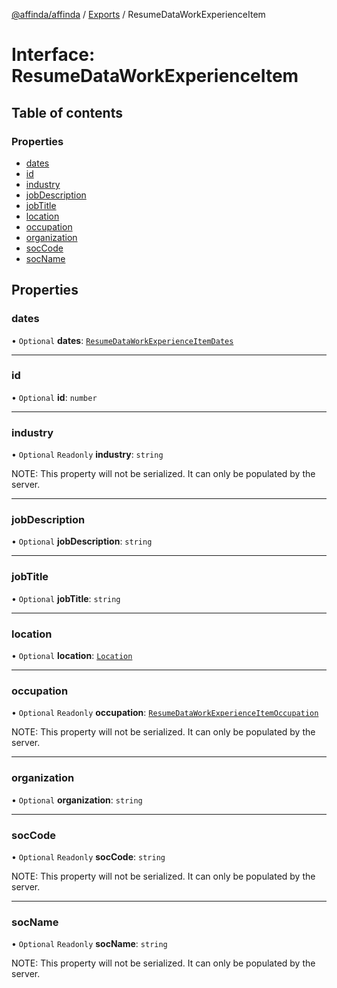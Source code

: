 [@affinda/affinda](../README.md) / [Exports](../modules.md) / ResumeDataWorkExperienceItem

# Interface: ResumeDataWorkExperienceItem

## Table of contents

### Properties

- [dates](ResumeDataWorkExperienceItem.md#dates)
- [id](ResumeDataWorkExperienceItem.md#id)
- [industry](ResumeDataWorkExperienceItem.md#industry)
- [jobDescription](ResumeDataWorkExperienceItem.md#jobdescription)
- [jobTitle](ResumeDataWorkExperienceItem.md#jobtitle)
- [location](ResumeDataWorkExperienceItem.md#location)
- [occupation](ResumeDataWorkExperienceItem.md#occupation)
- [organization](ResumeDataWorkExperienceItem.md#organization)
- [socCode](ResumeDataWorkExperienceItem.md#soccode)
- [socName](ResumeDataWorkExperienceItem.md#socname)

## Properties

### dates

• `Optional` **dates**: [`ResumeDataWorkExperienceItemDates`](ResumeDataWorkExperienceItemDates.md)

___

### id

• `Optional` **id**: `number`

___

### industry

• `Optional` `Readonly` **industry**: `string`

NOTE: This property will not be serialized. It can only be populated by the server.

___

### jobDescription

• `Optional` **jobDescription**: `string`

___

### jobTitle

• `Optional` **jobTitle**: `string`

___

### location

• `Optional` **location**: [`Location`](Location.md)

___

### occupation

• `Optional` `Readonly` **occupation**: [`ResumeDataWorkExperienceItemOccupation`](ResumeDataWorkExperienceItemOccupation.md)

NOTE: This property will not be serialized. It can only be populated by the server.

___

### organization

• `Optional` **organization**: `string`

___

### socCode

• `Optional` `Readonly` **socCode**: `string`

NOTE: This property will not be serialized. It can only be populated by the server.

___

### socName

• `Optional` `Readonly` **socName**: `string`

NOTE: This property will not be serialized. It can only be populated by the server.
